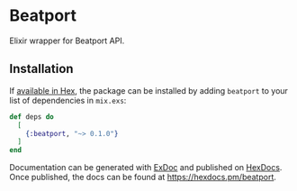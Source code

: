 # Beatport

Elixir wrapper for Beatport API.

## Installation

If [available in Hex](https://hex.pm/docs/publish), the package can be installed
by adding `beatport` to your list of dependencies in `mix.exs`:

```elixir
def deps do
  [
    {:beatport, "~> 0.1.0"}
  ]
end
```

Documentation can be generated with [ExDoc](https://github.com/elixir-lang/ex_doc)
and published on [HexDocs](https://hexdocs.pm). Once published, the docs can
be found at <https://hexdocs.pm/beatport>.
